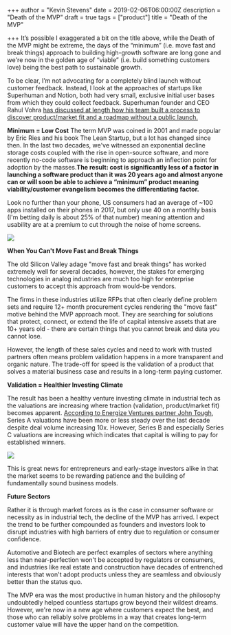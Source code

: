 +++
author = "Kevin Stevens"
date = 2019-02-06T06:00:00Z
description = "Death of the MVP"
draft = true
tags = ["product"]
title = "Death of the MVP"

+++
It’s possible I exaggerated a bit on the title above, while the Death of the MVP might be extreme, the days of the “minimum” (i.e. move fast and break things) approach to building high-growth software are long gone and we're now in the golden age of “viable” (i.e. build something customers love) being the best path to sustainable growth.

To be clear, I’m not advocating for a completely blind launch without customer feedback. Instead, I look at the approaches of startups like Superhuman and Notion, both had very small, exclusive initial user bases from which they could collect feedback. Superhuman founder and CEO Rahul Vohra [has discussed at length how his team built a process to discover product/market fit and a roadmap without a public launch.](https://firstround.com/review/how-superhuman-built-an-engine-to-find-product-market-fit/)

**Minimum = Low Cost** The term MVP was coined in 2001 and made popular by Eric Ries and his book The Lean Startup, but a lot has changed since then. In the last two decades, we've witnessed an exponential decline storage costs coupled with the rise in open-source software, and more recently no-code software is beginning to approach an inflection point for adoption by the masses.**The result: cost is significantly less of a factor in launching a software product than it was 20 years ago and almost anyone can or will soon be able to achieve a “minimum” product meaning viability/customer evangelism becomes the differentiating factor.**

Look no further than your phone, US consumers had an average of \~100 apps installed on their phones in 2017, but only use 40 on a monthly basis (I'm betting daily is about 25% of that number) meaning attention and usability are at a premium to cut through the noise of home screens.

![](https://d3e54v103j8qbb.cloudfront.net/img/image-placeholder.svg)

**When You Can't Move Fast and Break Things**

The old Silicon Valley adage "move fast and break things" has worked extremely well for several decades, however, the stakes for emerging technologies in analog industries are much too high for enterprise customers to accept this approach from would-be vendors.

The firms in these industries utilize RFPs that often clearly define problem sets and require 12+ month procurement cycles rendering the "move fast" motive behind the MVP approach moot. They are searching for solutions that protect, connect, or extend the life of capital intensive assets that are 10+ years old - there are certain things that you cannot break and data you cannot lose.

However, the length of these sales cycles and need to work with trusted partners often means problem validation happens in a more transparent and organic nature. The trade-off for speed is the validation of a product that solves a material business case and results in a long-term paying customer.

**Validation = Healthier Investing Climate**

The result has been a healthy venture investing climate in industrial tech as the valuations are increasing where traction (validation, product/market fit) becomes apparent. [According to Energize Ventures partner John Tough](http://johntough.com/entrepreneurs-at-the-industrial-gate/), Series A valuations have been more or less steady over the last decade despite deal volume increasing 10x. However, Series B and especially Series C valuations are increasing which indicates that capital is willing to pay for established winners.

![](https://uploads-ssl.webflow.com/5e48473b353d45d55cad8931/5e484880a90a2c22f738018b_5e0681cead6bad44c5aa9b59_5dfa397200322ceace1e985a_ITvaluations-744x315.jpeg)

This is great news for entrepreneurs and early-stage investors alike in that the market seems to be rewarding patience and the building of fundamentally sound business models.

**Future Sectors**

Rather it is through market forces as is the case in consumer software or necessity as in industrial tech, the decline of the MVP has arrived. I expect the trend to be further compounded as founders and investors look to disrupt industries with high barriers of entry due to regulation or consumer confidence.

Automotive and Biotech are perfect examples of sectors where anything less than near-perfection won't be accepted by regulators or consumers, and industries like real estate and construction have decades of entrenched interests that won't adopt products unless they are seamless and obviously better than the status quo.

The MVP era was the most productive in human history and the philosophy undoubtedly helped countless startups grow beyond their wildest dreams. However, we're now in a new age where customers expect the best, and those who can reliably solve problems in a way that creates long-term customer value will have the upper hand on the competition.